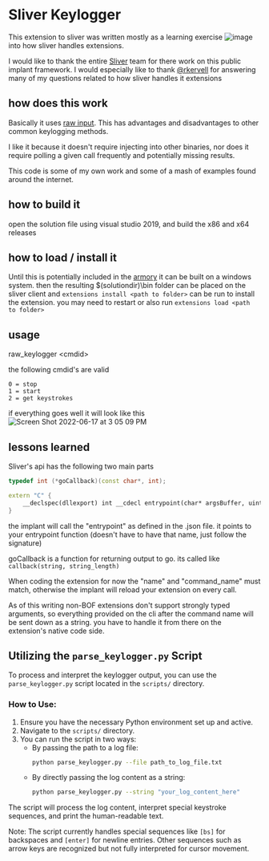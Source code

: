 #  Sliver Keylogger

This extension to sliver was written mostly as a learning exercise ![image](https://user-images.githubusercontent.com/3172440/174394786-94255ada-2263-4b0b-8076-348b852b2546.png) into how sliver handles extensions.

I would like to thank the entire [Sliver](https://github.com/BishopFox/sliver) team for there work on this public implant framework.
I would especially like to thank [@rkervell](https://twitter.com/rkervell) for answering many of my questions related to how sliver handles it extensions

## how does this work

Basically it uses [raw input](https://docs.microsoft.com/en-us/windows/win32/inputdev/raw-input).  This has advantages and disadvantages to other common keylogging methods.

I like it because it doesn't require injecting into other binaries, nor does it require polling a given call frequently and potentially missing results.

This code is some of my own work and some of a mash of examples found around the internet.

## how to build it

open the solution file using visual studio 2019, and build the x86 and x64 releases

## how to load / install it

Until this is potentially included in the [armory](https://github.com/sliverarmory) it can be built on a windows system. then the resulting $(solutiondir)\bin folder can be placed on the sliver client
and `extensions install <path to folder>` can be run to install the extension.  you may need to restart or also run `extensions load <path to folder>`

## usage

raw_keylogger \<cmdid\>

the following cmdid's are valid
```
0 = stop
1 = start
2 = get keystrokes
```

if everything goes well it will look like this
![Screen Shot 2022-06-17 at 3 05 09 PM](https://user-images.githubusercontent.com/3172440/174394494-95aebc3f-3250-4374-9feb-33b5286cf2a7.png)

## lessons learned

Sliver's api has the following two main parts
```cpp
typedef int (*goCallback)(const char*, int);

extern "C" {
	__declspec(dllexport) int __cdecl entrypoint(char* argsBuffer, uint32_t bufferSize, goCallback callback);
}
```

the implant will call the "entrypoint" as defined in the .json file. it points to your entrypoint function (doesn't have to have that name, just follow the signature)

goCallback is a function for returning output to go.   its called like `callback(string, string_length)`

When coding the extension for now the "name" and "command_name" must match, otherwise the implant will reload your extension on every call.

As of this writing non-BOF extensions don't support strongly typed arguments, so everything provided on the cli after the command name will be sent down as a string.  you have to handle it from there on the extension's native code side.


## Utilizing the `parse_keylogger.py` Script

To process and interpret the keylogger output, you can use the `parse_keylogger.py` script located in the `scripts/` directory.

### How to Use:

1. Ensure you have the necessary Python environment set up and active.
2. Navigate to the `scripts/` directory.
3. You can run the script in two ways:
   - By passing the path to a log file:
     ```bash
     python parse_keylogger.py --file path_to_log_file.txt
     ```
   - By directly passing the log content as a string:
     ```bash
     python parse_keylogger.py --string "your_log_content_here"
     ```

The script will process the log content, interpret special keystroke sequences, and print the human-readable text.

Note: The script currently handles special sequences like `[bs]` for backspaces and `[enter]` for newline entries. Other sequences such as arrow keys are recognized but not fully interpreted for cursor movement.

